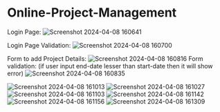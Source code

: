 # Online-Project-Management
Login Page:
![Screenshot 2024-04-08 160641](https://github.com/Prathamesh36/Online-Project-Management/assets/65437511/a9d9fc1d-7f42-43a4-a331-a3cbfd64075a)

Login Page Validation:
![Screenshot 2024-04-08 160700](https://github.com/Prathamesh36/Online-Project-Management/assets/65437511/4577f066-7596-433c-b5b4-1b4fe2d6dcbf)

Form to add Project Details:
![Screenshot 2024-04-08 160816](https://github.com/Prathamesh36/Online-Project-Management/assets/65437511/d7cfec12-23ab-4f28-a9a4-58b68ad19c67)
Form validation: (if user input end-date lesser than start-date then it will show error)
![Screenshot 2024-04-08 160835](https://github.com/Prathamesh36/Online-Project-Management/assets/65437511/503e3868-8a8e-4382-9c78-a8e94a0ca155)

![Screenshot 2024-04-08 161013](https://github.com/Prathamesh36/Online-Project-Management/assets/65437511/c87b6fbf-10c0-4334-9303-70124b6a39e0)
![Screenshot 2024-04-08 161027](https://github.com/Prathamesh36/Online-Project-Management/assets/65437511/83744707-b14f-4057-9321-5aafa8429112)
![Screenshot 2024-04-08 161103](https://github.com/Prathamesh36/Online-Project-Management/assets/65437511/927fd248-59ff-48e5-a3d7-af3eb6d3ffce)
![Screenshot 2024-04-08 161142](https://github.com/Prathamesh36/Online-Project-Management/assets/65437511/ee681b0f-593e-42c0-a0a9-102138929ded)
![Screenshot 2024-04-08 161156](https://github.com/Prathamesh36/Online-Project-Management/assets/65437511/66531be0-ec21-4737-9fc8-040f9e625a87)
![Screenshot 2024-04-08 161309](https://github.com/Prathamesh36/Online-Project-Management/assets/65437511/f7bff7b3-2527-4c8d-b558-da4947433af4)

